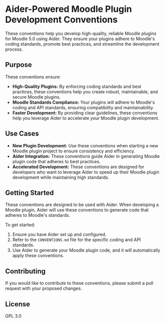 # Aider-Powered Moodle Plugin Development Conventions

These conventions help you develop high-quality, reliable Moodle plugins for Moodle 5.0 using Aider. They ensure your plugins adhere to Moodle's coding standards, promote best practices, and streamline the development process.

## Purpose

These conventions ensure:

*   **High-Quality Plugins:** By enforcing coding standards and best practices, these conventions help you create robust, maintainable, and secure Moodle plugins.
*   **Moodle Standards Compliance:** Your plugins will adhere to Moodle's coding and API standards, ensuring compatibility and maintainability.
*   **Faster Development:** By providing clear guidelines, these conventions help you leverage Aider to accelerate your Moodle plugin development.

## Use Cases

*   **New Plugin Development:** Use these conventions when starting a new Moodle plugin project to ensure consistency and efficiency.
*   **Aider Integration:** These conventions guide Aider in generating Moodle plugin code that adheres to best practices.
*   **Accelerated Development:** These conventions are designed for developers who want to leverage Aider to speed up their Moodle plugin development while maintaining high standards.

## Getting Started

These conventions are designed to be used with Aider. When developing a Moodle plugin, Aider will use these conventions to generate code that adheres to Moodle's standards.

To get started:

1.  Ensure you have Aider set up and configured.
2.  Refer to the `CONVENTIONS.md` file for the specific coding and API standards.
3.  Use Aider to generate your Moodle plugin code, and it will automatically apply these conventions.

## Contributing

If you would like to contribute to these conventions, please submit a pull request with your proposed changes.

## License

GPL 3.0
